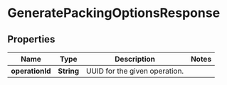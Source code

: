 
# GeneratePackingOptionsResponse

## Properties
Name | Type | Description | Notes
------------ | ------------- | ------------- | -------------
**operationId** | **String** | UUID for the given operation. | 



